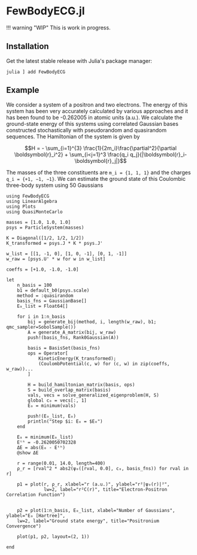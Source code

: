 # FewBodyECG.jl

!!! warning "WIP"
    This is work in progress. 

## Installation

Get the latest stable release with Julia's package manager:

```
julia ] add FewBodyECG
```

## Example

We consider a system of a positron and two electrons. The energy of this system has been very accurately calculated by various approaches and it has been found to be -0.262005 in atomic units (a.u.). We calculate the ground-state energy of this systems using correlated Gaussian bases constructed stochastically with pseudorandom and quasirandom sequences. The Hamiltonian of the system is given by
```math
H = - \sum_{i=1}^{3} \frac{1}{2m_i}\frac{\partial^2}{\partial \boldsymbol{r}_i^2} + \sum_{i<j=1}^3 \frac{q_i q_j}{|\boldsymbol{r}_i-\boldsymbol{r}_j|}
```
The masses of the three constituents are `m_i = {1, 1, 1}` and the charges `q_i = {+1, −1, −1}`. We can estimate the ground state of this Coulombic three-body system using 50 Gaussians

```@example example2
using FewBodyECG
using LinearAlgebra
using Plots
using QuasiMonteCarlo

masses = [1.0, 1.0, 1.0]
psys = ParticleSystem(masses)

K = Diagonal([1/2, 1/2, 1/2])
K_transformed = psys.J * K * psys.J'

w_list = [[1, -1, 0], [1, 0, -1], [0, 1, -1]]
w_raw = [psys.U' * w for w in w_list]

coeffs = [+1.0, -1.0, -1.0]

let
    n_basis = 100
    b1 = default_b0(psys.scale)
    method = :quasirandom
    basis_fns = GaussianBase[]
    E₀_list = Float64[]

    for i in 1:n_basis
        bij = generate_bij(method, i, length(w_raw), b1; qmc_sampler=SobolSample())
        A = generate_A_matrix(bij, w_raw)
        push!(basis_fns, Rank0Gaussian(A))

        basis = BasisSet(basis_fns)
        ops = Operator[
            KineticEnergy(K_transformed);
            (CoulombPotential(c, w) for (c, w) in zip(coeffs, w_raw))...
        ]

        H = build_hamiltonian_matrix(basis, ops)
        S = build_overlap_matrix(basis)
        vals, vecs = solve_generalized_eigenproblem(H, S)
        global c₀ = vecs[:, 1]
        E₀ = minimum(vals)

        push!(E₀_list, E₀)
        println("Step $i: E₀ = $E₀")
    end

    E₀ = minimum(E₀_list)
    Eᵗʰ = -0.2620050702328
    ΔE = abs(E₀ - Eᵗʰ)
    @show ΔE

    r = range(0.01, 14.0, length=400)
    ρ_r = [rval^2 * abs2(ψ₀([rval, 0.0], c₀, basis_fns)) for rval in r]
    
    p1 = plot(r, ρ_r, xlabel="r (a.u.)", ylabel="r²|ψ₀(r)|²",
              lw=2, label="r²C(r)", title="Electron-Positron Correlation Function")
    

    p2 = plot(1:n_basis, E₀_list, xlabel="Number of Gaussians", ylabel="E₀ [Hartree]",
    lw=2, label="Ground state energy", title="Positronium Convergence")

    plot(p1, p2, layout=(2, 1))

end
```